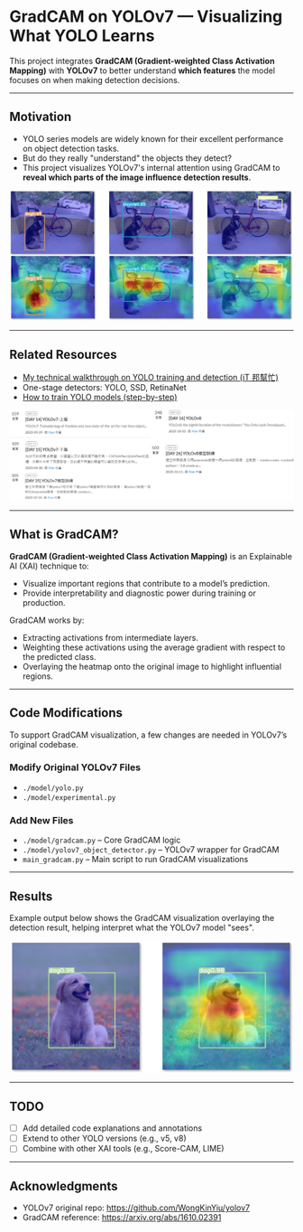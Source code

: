#  GradCAM on YOLOv7 — Visualizing What YOLO Learns

This project integrates **GradCAM (Gradient-weighted Class Activation Mapping)** with **YOLOv7** to better understand **which features** the model focuses on when making detection decisions.

---

##  Motivation

- YOLO series models are widely known for their excellent performance on object detection tasks.
- But do they really "understand" the objects they detect?
- This project visualizes YOLOv7's internal attention using GradCAM to **reveal which parts of the image influence detection results**.

<img src="./readme_img/gradcam.png" width="600"/>

---

##  Related Resources

-  [My technical walkthrough on YOLO training and detection (iT 邦幫忙)](https://ithelp.ithome.com.tw/users/20120310/ironman/6372)
-  One-stage detectors: YOLO, SSD, RetinaNet
-  [How to train YOLO models (step-by-step)](https://ithelp.ithome.com.tw/users/20120310/ironman/6372)

<img src="./readme_img/it30.png" width="600"/>

---

##  What is GradCAM?

**GradCAM (Gradient-weighted Class Activation Mapping)** is an Explainable AI (XAI) technique to:

- Visualize important regions that contribute to a model’s prediction.
- Provide interpretability and diagnostic power during training or production.

GradCAM works by:
- Extracting activations from intermediate layers.
- Weighting these activations using the average gradient with respect to the predicted class.
- Overlaying the heatmap onto the original image to highlight influential regions.

---

##  Code Modifications

To support GradCAM visualization, a few changes are needed in YOLOv7’s original codebase.

###  Modify Original YOLOv7 Files

- `./model/yolo.py`  
- `./model/experimental.py`

###  Add New Files

- `./model/gradcam.py` – Core GradCAM logic
- `./model/yolov7_object_detector.py` – YOLOv7 wrapper for GradCAM
- `main_gradcam.py` – Main script to run GradCAM visualizations

---

##  Results

Example output below shows the GradCAM visualization overlaying the detection result, helping interpret what the YOLOv7 model "sees".

<img src="./readme_img/result.png" width="600"/>

---

##  TODO

- [ ] Add detailed code explanations and annotations
- [ ] Extend to other YOLO versions (e.g., v5, v8)
- [ ] Combine with other XAI tools (e.g., Score-CAM, LIME)

---

##  Acknowledgments

- YOLOv7 original repo: https://github.com/WongKinYiu/yolov7
- GradCAM reference: https://arxiv.org/abs/1610.02391
